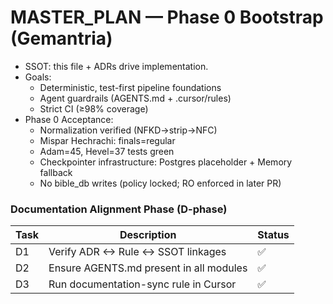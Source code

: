 # MASTER_PLAN — Phase 0 Bootstrap (Gemantria)

- SSOT: this file + ADRs drive implementation.
- Goals:
  - Deterministic, test-first pipeline foundations
  - Agent guardrails (AGENTS.md + .cursor/rules)
  - Strict CI (≥98% coverage)
- Phase 0 Acceptance:
  - Normalization verified (NFKD→strip→NFC)
  - Mispar Hechrachi: finals=regular
  - Adam=45, Hevel=37 tests green
  - Checkpointer infrastructure: Postgres placeholder + Memory fallback
  - No bible_db writes (policy locked; RO enforced in later PR)

### Documentation Alignment Phase (D-phase)

| Task | Description                             | Status |
| ---- | --------------------------------------- | ------ |
| D1   | Verify ADR <-> Rule <-> SSOT linkages   | ✅     |
| D2   | Ensure AGENTS.md present in all modules | ✅     |
| D3   | Run documentation-sync rule in Cursor   | ✅     |
